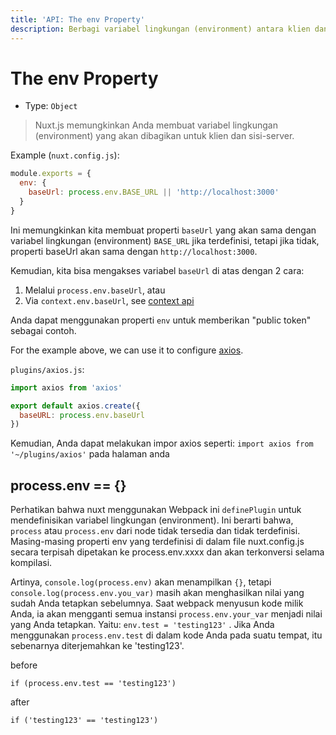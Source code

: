 ```yaml
---
title: 'API: The env Property'
description: Berbagi variabel lingkungan (environment) antara klien dan server.
---
```


# The env Property

- Type: `Object`

> Nuxt.js memungkinkan Anda membuat variabel lingkungan (environment) yang akan dibagikan untuk klien dan sisi-server.

Example (`nuxt.config.js`):

```js
module.exports = {
  env: {
    baseUrl: process.env.BASE_URL || 'http://localhost:3000'
  }
}
```

Ini memungkinkan kita membuat properti `baseUrl` yang akan sama dengan variabel lingkungan (environment) `BASE_URL` jika terdefinisi, tetapi jika tidak, properti baseUrl akan sama dengan `http://localhost:3000`.

Kemudian, kita bisa mengakses variabel `baseUrl` di atas dengan 2 cara:

1. Melalui `process.env.baseUrl`, atau
2. Via `context.env.baseUrl`, see [context api](/api/context)

Anda dapat menggunakan properti `env` untuk memberikan "public token" sebagai contoh.

For the example above, we can use it to configure [axios](https://github.com/mzabriskie/axios).

`plugins/axios.js`:

```js
import axios from 'axios'

export default axios.create({
  baseURL: process.env.baseUrl
})
```

Kemudian, Anda dapat melakukan impor axios seperti: `import axios from '~/plugins/axios'` pada halaman anda

## process.env == {}

Perhatikan bahwa nuxt menggunakan Webpack ini `definePlugin` untuk mendefinisikan variabel lingkungan (environment). Ini berarti bahwa, `process` atau `process.env` dari node tidak tersedia dan tidak terdefinisi. Masing-masing properti env yang terdefinisi di dalam file nuxt.config.js secara terpisah dipetakan ke process.env.xxxx dan akan terkonversi selama kompilasi.

Artinya, `console.log(process.env)` akan menampilkan `{}`, tetapi `console.log(process.env.you_var)` masih akan menghasilkan nilai yang sudah Anda tetapkan sebelumnya. Saat webpack menyusun kode milik Anda, ia akan mengganti semua instansi `process.env.your_var` menjadi nilai yang Anda tetapkan. Yaitu: `env.test = 'testing123'` . Jika Anda menggunakan `process.env.test` di dalam kode Anda pada suatu tempat, itu sebenarnya diterjemahkan ke 'testing123'.

before

```
if (process.env.test == 'testing123')
```

after

```
if ('testing123' == 'testing123')
```

